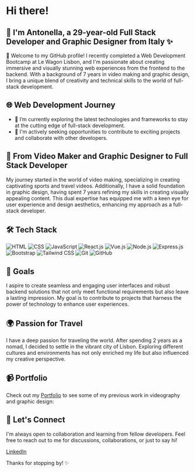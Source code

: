 # Hi there! 
## 👋 I'm Antonella, a 29-year-old Full Stack Developer and Graphic Designer from Italy ✨

🚀 Welcome to my GitHub profile! I recently completed a Web Development Bootcamp at Le Wagon Lisbon, and I'm passionate about creating immersive and visually stunning web experiences from the frontend to the backend. With a background of 7 years in video making and graphic design, I bring a unique blend of creativity and technical skills to the world of full-stack development.

## 🌐 Web Development Journey

- 🔭 I’m currently exploring the latest technologies and frameworks to stay at the cutting edge of full-stack development.
- 🌱 I'm actively seeking opportunities to contribute to exciting projects and collaborate with other developers.

## 🎨 From Video Maker and Graphic Designer to Full Stack Developer

My journey started in the world of video making, specializing in creating captivating sports and travel videos. Additionally, I have a solid foundation in graphic design, having spent 7 years refining my skills in creating visually appealing content. This dual expertise has equipped me with a keen eye for user experience and design aesthetics, enhancing my approach as a full-stack developer.

## 🛠️ Tech Stack

![HTML](https://img.shields.io/badge/-HTML-E34F26?style=flat-square&logo=html5&logoColor=white)
![CSS](https://img.shields.io/badge/-CSS-1572B6?style=flat-square&logo=css3&logoColor=white)
![JavaScript](https://img.shields.io/badge/-JavaScript-F7DF1E?style=flat-square&logo=javascript&logoColor=black)
![React.js](https://img.shields.io/badge/-React.js-61DAFB?style=flat-square&logo=react&logoColor=white)
![Vue.js](https://img.shields.io/badge/-Vue.js-4FC08D?style=flat-square&logo=vue.js&logoColor=white)
![Node.js](https://img.shields.io/badge/-Node.js-339933?style=flat-square&logo=node.js&logoColor=white)
![Express.js](https://img.shields.io/badge/-Express.js-000000?style=flat-square&logo=express&logoColor=white)
![Bootstrap](https://img.shields.io/badge/-Bootstrap-563D7C?style=flat-square&logo=bootstrap&logoColor=white)
![Tailwind CSS](https://img.shields.io/badge/-Tailwind%20CSS-38B2AC?style=flat-square&logo=tailwind-css&logoColor=white)
![Git](https://img.shields.io/badge/-Git-F05032?style=flat-square&logo=git&logoColor=white)
![GitHub](https://img.shields.io/badge/-GitHub-181717?style=flat-square&logo=github&logoColor=white)

## 🚀 Goals

I aspire to create seamless and engaging user interfaces and robust backend solutions that not only meet functional requirements but also leave a lasting impression. My goal is to contribute to projects that harness the power of technology to enhance user experiences.

## 🌍 Passion for Travel

I have a deep passion for traveling the world. After spending 2 years as a nomad, I decided to settle in the vibrant city of Lisbon. Exploring different cultures and environments has not only enriched my life but also influenced my creative perspective.

## 📹 Portfolio

Check out my [Portfolio](https://troopl.com/antonellacorreale) to see some of my previous work in videography and graphic design:

## 🤝 Let's Connect

I'm always open to collaboration and learning from fellow developers. Feel free to reach out to me for discussions, collaborations, or just to say hi!

[LinkedIn](https://www.linkedin.com/in/antonella-correale/)

Thanks for stopping by! ✨

